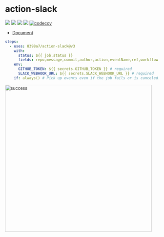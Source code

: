 # action-slack

![](https://github.com/8398a7/action-slack/workflows/build-test/badge.svg)
![](https://github.com/8398a7/action-slack/workflows/Slack%20Mainline/badge.svg)
![](https://img.shields.io/github/license/8398a7/action-slack?color=brightgreen)
![](https://img.shields.io/github/v/release/8398a7/action-slack?color=brightgreen)
[![codecov](https://codecov.io/gh/8398a7/action-slack/branch/master/graph/badge.svg)](https://codecov.io/gh/8398a7/action-slack)


- [Document](https://action-slack.netlify.com)

```yaml
steps:
  - uses: 8398a7/action-slack@v3
    with:
      status: ${{ job.status }}
      fields: repo,message,commit,author,action,eventName,ref,workflow # selectable (default: repo,message)
    env:
      GITHUB_TOKEN: ${{ secrets.GITHUB_TOKEN }} # required
      SLACK_WEBHOOK_URL: ${{ secrets.SLACK_WEBHOOK_URL }} # required
    if: always() # Pick up events even if the job fails or is canceled.
```

<img width="480" alt="success" src="https://user-images.githubusercontent.com/8043276/79061851-2c358180-7ccf-11ea-9d04-fe67b0f88986.png" />
